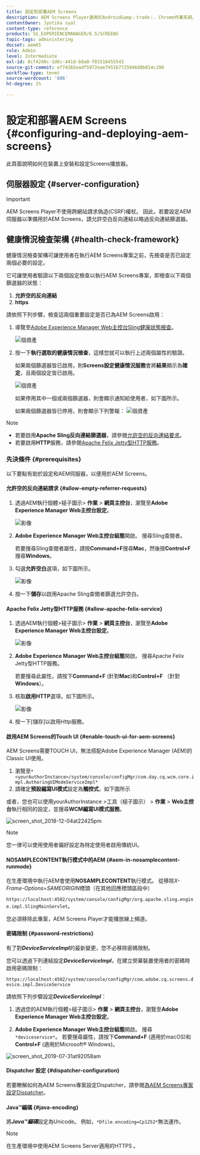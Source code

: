 ```yaml
---
title: 設定和部署AEM Screens
description: AEM Screens Player適用於Android&amp；trade；、Chrome作業系統、iOS和Windows。 瞭解AEM Screens的設定和部署。
contentOwner: Jyotika syal
content-type: reference
products: SG_EXPERIENCEMANAGER/6.5/SCREENS
topic-tags: administering
docset: aem65
role: Admin
level: Intermediate
exl-id: 8cf4240c-1d6c-441d-b8a0-f01516455543
source-git-commit: ef74265eadf5972eae7451b7725946d8b014c198
workflow-type: tm+mt
source-wordcount: '686'
ht-degree: 1%

---
```


# 設定和部署AEM Screens {#configuring-and-deploying-aem-screens}

此頁面說明如何在裝置上安裝和設定Screens播放器。

## 伺服器設定 {#server-configuration}

>[!IMPORTANT]
>
>AEM Screens Player不使用跨網站請求偽造(CSRF)權杖。 因此，若要設定AEM伺服器以準備用於AEM Screens，請允許空白反向連結以略過反向連結篩選器。

## 健康情況檢查架構 {#health-check-framework}

健康情況檢查架構可讓使用者在執行AEM Screens專案之前，先檢查是否已設定兩個必要的設定。

它可讓使用者驗證以下兩個設定檢查以執行AEM Screens專案，即檢查以下兩個篩選器的狀態：

1. **允許空的反向連結**
2. **https**

請依照下列步驟，檢查這兩個重要設定是否已為AEM Screens啟用：

1. 導覽至[Adobe Experience Manager Web主控台Sling健康狀態檢查](http://localhost:4502/system/console/healthcheck?tags=screensconfigs&amp;overrideGlobalTimeout=)。

   ![個資產](assets/health-check1.png)


2. 按一下&#x200B;**執行選取的健康情況檢查**，這樣您就可以執行上述兩個屬性的驗證。

   如果兩個篩選器皆已啟用，則&#x200B;**Screens設定健康情況服務**&#x200B;會將&#x200B;**結果**&#x200B;顯示為&#x200B;**確定**，且兩個設定皆已啟用。

   ![個資產](assets/health-check2.png)

   如果停用其中一個或兩個篩選器，則會顯示通知給使用者，如下圖所示。

   如果兩個篩選器皆已停用，則會顯示下列警報：
   ![個資產](assets/health-check3.png)

>[!NOTE]
>
>* 若要啟用&#x200B;**Apache Sling反向連結篩選器**，請參閱[允許空的反向連結要求](/help/user-guide/configuring-screens-introduction.md#allow-empty-referrer-requests)。
>* 若要啟用&#x200B;**HTTP**&#x200B;服務，請參閱[Apache Felix Jetty型HTTP服務](/help/user-guide/configuring-screens-introduction.md#allow-apache-felix-service)。

### 先決條件 {#prerequisites}

以下要點有助於設定和AEM伺服器，以便用於AEM Screens。

#### 允許空的反向連結請求 {#allow-empty-referrer-requests}

1. 透過AEM執行個體>槌子圖示> **作業** > **網頁主控台**，瀏覽至&#x200B;**Adobe Experience Manager Web主控台設定**。

   ![影像](assets/config/empty-ref1.png)

1. **Adobe Experience Manager Web主控台組態**&#x200B;開啟。 搜尋Sling查閱者。

   若要搜尋Sling查閱者屬性，請按&#x200B;**Command+F**&#x200B;搜尋&#x200B;**Mac**，然後按&#x200B;**Control+F**&#x200B;搜尋&#x200B;**Windows**。

1. 勾選&#x200B;**允許空白**&#x200B;選項，如下圖所示。

   ![影像](assets/config/empty-ref2.png)

1. 按一下&#x200B;**儲存**&#x200B;以啟用Apache Sling查閱者篩選允許空白。


#### Apache Felix Jetty型HTTP服務 {#allow-apache-felix-service}

1. 透過AEM執行個體>槌子圖示> **作業** > **網頁主控台**，瀏覽至&#x200B;**Adobe Experience Manager Web主控台設定**。

   ![影像](assets/config/empty-ref1.png)

1. **Adobe Experience Manager Web主控台組態**&#x200B;開啟。 搜尋Apache Felix Jetty型HTTP服務。

   若要搜尋此屬性，請按下&#x200B;**Command+F** (針對&#x200B;**Mac**)和&#x200B;**Control+F** （針對&#x200B;**Windows**）。

1. 核取&#x200B;**啟用HTTP**&#x200B;選項，如下圖所示。

   ![影像](assets/config/config-1.png)

1. 按一下[儲存]以啟用&#x200B;*Http*&#x200B;服務。**&#x200B;**

#### 啟用AEM Screens的Touch UI {#enable-touch-ui-for-aem-screens}

AEM Screens需要TOUCH UI，無法搭配Adobe Experience Manager (AEM)的Classic UI使用。

1. 瀏覽至`*<yourAuthorInstance>/system/console/configMgr/com.day.cq.wcm.core.impl.AuthoringUIModeServiceImpl*`
1. 請確定&#x200B;**預設編寫UI模式**&#x200B;設定為&#x200B;**觸控式**，如下圖所示

或者，您也可以使用yourAuthorInstance *>*&#x200B;工具（槌子圖示） > **作業** > **Web主控台**&#x200B;執行相同的設定，並搜尋&#x200B;**WCM編寫UI模式服務**。

![screen_shot_2018-12-04at22425pm](assets/screen_shot_2018-12-04at22425pm.png)

>[!NOTE]
>
>您一律可以使用使用者偏好設定為特定使用者啟用傳統UI。

#### NOSAMPLECONTENT執行模式中的AEM {#aem-in-nosamplecontent-runmode}

在生產環境中執行AEM會使用&#x200B;**NOSAMPLECONTENT**&#x200B;執行模式。 從移除&#x200B;*X-Frame-Options=SAMEORIGIN*&#x200B;標頭（在其他回應標頭區段中）

`https://localhost:4502/system/console/configMgr/org.apache.sling.engine.impl.SlingMainServlet`。

您必須移除此專案，AEM Screens Player才能播放線上頻道。

#### 密碼限制 {#password-restrictions}

有了對&#x200B;***DeviceServiceImpl***&#x200B;的最新變更，您不必移除密碼限制。

您可以透過下列連結設定&#x200B;***DeviceServiceImpl***，在建立熒幕裝置使用者的密碼時啟用密碼限制：

`https://localhost:4502/system/console/configMgr/com.adobe.cq.screens.device.impl.DeviceService`

請依照下列步驟設定&#x200B;***DeviceServiceImpl***：

1. 透過您的AEM執行個體>槌子圖示> **作業** > **網頁主控台**，瀏覽至&#x200B;**Adobe Experience Manager Web主控台設定**。

1. **Adobe Experience Manager Web主控台組態**&#x200B;開啟。 搜尋`*deviceservice*`。 若要搜尋屬性，請按下&#x200B;**Command+F** (適用於macOS)和&#x200B;**Control+F** (適用於Microsoft® Windows)。

![screen_shot_2019-07-31at92058am](assets/screen_shot_2019-07-31at92058am.png)

#### Dispatcher 設定 {#dispatcher-configuration}

若要瞭解如何為AEM Screens專案設定Dispatcher，請參閱[為AEM Screens專案設定Dispatcher](dispatcher-configurations-aem-screens.md)。

#### Java™編碼 {#java-encoding}

將&#x200B;***Java™編碼***&#x200B;設定為Unicode。 例如，`*Dfile.encoding=Cp1252*`無法運作。

>[!NOTE]
>
>在生產環境中使用AEM Screens Server適用的HTTPS 。
